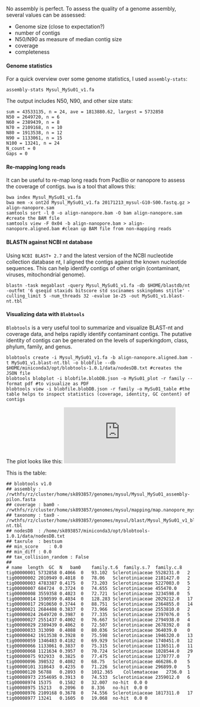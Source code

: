 No assembly is perfect. To assess the quality of a genome assembly, several values can be assessed:

- Genome size (close to expectation?)
- number of contigs
- N50/N90 as measure of median contig size
- coverage
- completeness

#### Genome statistics
For a quick overview over some genome statistics, I used `assembly-stats`:
```ShellSession
assembly-stats Mysul_MySu01_v1.fa
```
The output includes N50, N90, and other size stats: 
```
sum = 43533135, n = 24, ave = 1813880.62, largest = 5732858
N50 = 2649720, n = 6
N60 = 2389439, n = 8
N70 = 2109168, n = 10
N80 = 1913538, n = 12
N90 = 1133061, n = 15
N100 = 13241, n = 24
N_count = 0
Gaps = 0
```

#### Re-mapping long reads
It can be useful to re-map long reads from PacBio or nanopore to assess the coverage of contigs. `bwa` is a tool that allows this:
```ShellSession
bwa index Mysul_MySu01_v1.fa
bwa mem -x ont2d Mysul_MySu01_v1.fa 20171213_mysul-G10-S00.fastq.gz > align-nanopore.sam
samtools sort -l 0 -o align-nanopore.bam -O bam align-nanopore.sam #create the BAM file
samtools view -F 0x04 -b align-nanopore.bam > align-nanopore.aligned.bam #clean up BAM file from non-mapping reads
```

#### BLASTN against NCBI nt database
Using `NCBI BLAST+ 2.7` and the latest version of the NCBI nucleotide collection database nt, I aligned the contigs against the known nucleotide sequences. This can help identify contigs of other origin (contaminant, viruses, mitochondrial genome). 
```ShellSession
blastn -task megablast -query Mysul_MySu01_v1.fa -db $HOME/blastdb/nt -outfmt '6 qseqid staxids bitscore std sscinames sskingdoms stitle' -culling_limit 5 -num_threads 32 -evalue 1e-25 -out MySu01_v1.blast-nt.tbl
```

#### Visualizing data with `Blobtools`
`Blobtools` is a very useful tool to summarize and visualize BLAST-nt and coverage data, and helps rapidly identify contaminant contigs. The putative identity of contigs can be generated on the levels of superkingdom, class, phylum, family, and genus.
```ShellSession
blobtools create -i Mysul_MySu01_v1.fa -b align-nanopore.aligned.bam -t MySu01_v1.blast-nt.tbl -o blobfile --db $HOME/miniconda3/opt/blobtools-1.0.1/data/nodesDB.txt #creates the JSON file
blobtools blobplot -i blobfile.blobDB.json -o MySu01_plot -r family --format pdf #to visualize as PDF
blobtools view -i blobfile.blobDB.json -r family -o MySu01_table #the table helps to inspect statistics (coverage, identity, GC content) of contigs
```

The plot looks like this:
![blobplot_mysul](https://github.com/stefankusch/Genome.assembly-Myriosclerotinia/blob/master/Mysul_MySu01_v1_blobtools_family.Mysul_MySu01_v1_blobtools.blobDB.json.bestsum.family.p7.span.100.blobplot.bam0.pdf)

This is the table:
```
## blobtools v1.0
## assembly	: /rwthfs/rz/cluster/home/sk893857/genomes/mysul/Mysul_MySu01_assembly-pilon.fasta
## coverage	: bam0 - /rwthfs/rz/cluster/home/sk893857/genomes/mysul/mapping/map.nanopore_mysul_v1.bam
## taxonomy	: tax0 - /rwthfs/rz/cluster/home/sk893857/genomes/mysul/blast/Mysul_MySu01_v1_blast-nt.tbl
## nodesDB	: /home/sk893857/miniconda3/opt/blobtools-1.0.1/data/nodesDB.txt
## taxrule	: bestsum
## min_score	: 0.0
## min_diff	: 0.0
## tax_collision_random	: False
##
# name	length	GC	N	bam0	family.t.6	family.s.7	family.c.8
tig00000001	5732858	0.4066	0	93.102	Sclerotiniaceae	5528231.0	2
tig00000002	2010949	0.4018	0	78.06	Sclerotiniaceae	2181427.0	2
tig00000003	4783387	0.4175	0	73.203	Sclerotiniaceae	5227003.0	5
tig00000007	684724	0.3724	0	74.655	Sclerotiniaceae	455470.0	2
tig00000008	3559358	0.4023	0	72.721	Sclerotiniaceae	3234598.0	5
tig00000014	1590599	0.4034	0	128.283	Sclerotiniaceae	2029212.0	17
tig00000017	2910650	0.3744	0	88.751	Sclerotiniaceae	2364855.0	14
tig00000021	2684408	0.3837	0	73.966	Sclerotiniaceae	2553810.0	2
tig00000024	2649720	0.3987	0	77.335	Sclerotiniaceae	2397076.0	5
tig00000027	2551437	0.4002	0	76.667	Sclerotiniaceae	2794938.0	4
tig00000029	2389439	0.4062	0	72.507	Sclerotiniaceae	2678392.0	8
tig00000033	313090	0.4088	0	80.036	Sclerotiniaceae	364039.0	0
tig00000042	1913538	0.3928	0	75.598	Sclerotiniaceae	1946320.0	13
tig00000059	1346483	0.4182	0	69.929	Sclerotiniaceae	1740451.0	12
tig00000066	1133061	0.3837	0	75.315	Sclerotiniaceae	1136511.0	11
tig00000068	1121634	0.3957	0	70.724	Sclerotiniaceae	1028544.0	29
tig00000075	932933	0.3825	0	77.475	Sclerotiniaceae	1270777.0	7
tig00000096	398532	0.4082	0	68.75	Sclerotiniaceae	466286.0	5
tig00000101	318643	0.4235	0	71.226	Sclerotiniaceae	296899.0	5
tig00000120	56788	0.2893	0	1012.365	Collemataceae	2736.0	1
tig00008973	2354695	0.3913	0	74.533	Sclerotiniaceae	2359012.0	6
tig00008974	15375	0.1582	0	32.007	no-hit	0.0	0
tig00008975	15213	0.2096	0	8.336	no-hit	0.0	0
tig00008976	2109168	0.3678	0	74.556	Sclerotiniaceae	1817311.0	17
tig00008977	13241	0.1605	0	19.068	no-hit	0.0	0
```

